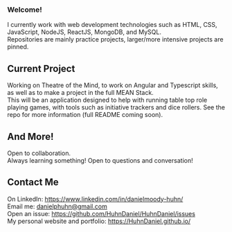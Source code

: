### Welcome!
I currently work with web development technologies such as HTML, CSS, JavaScript, NodeJS, ReactJS, MongoDB, and MySQL.  
Repositories are mainly practice projects, larger/more intensive projects are pinned.

## Current Project
Working on Theatre of the Mind, to work on Angular and Typescript skills, as well as to make a project in the full MEAN Stack.  
This will be an application designed to help with running table top role playing games, with tools such as
initiative trackers and dice rollers.  See the repo for more information (full README coming soon).

## And More!
Open to collaboration.  
Always learning something!
Open to questions and conversation!

## Contact Me
On LinkedIn: https://www.linkedin.com/in/danielmoody-huhn/  
Email me: danielphuhn@gmail.com  
Open an issue: https://github.com/HuhnDaniel/HuhnDaniel/issues  
My personal website and portfolio: https://HuhnDaniel.github.io/

<!--
**HuhnDaniel/HuhnDaniel** is a ✨ _special_ ✨ repository because its `README.md` (this file) appears on your GitHub profile.
-->
